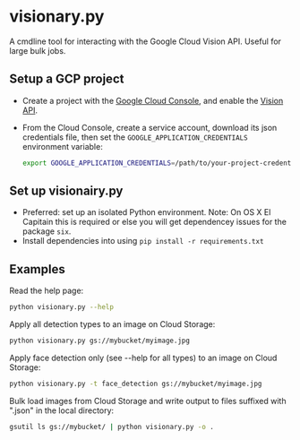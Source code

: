 # visionary.py

A cmdline tool for interacting with the Google Cloud Vision API. Useful for large bulk jobs.

## Setup a GCP project

* Create a project with the [Google Cloud Console][cloud-console], and enable
  the [Vision API][vision-api].
* From the Cloud Console, create a service account,
  download its json credentials file, then set the 
  `GOOGLE_APPLICATION_CREDENTIALS` environment variable:

  ```bash
  export GOOGLE_APPLICATION_CREDENTIALS=/path/to/your-project-credentials.json
  ```

[cloud-console]: https://console.cloud.google.com
[vision-api]: https://console.cloud.google.com/apis/api/vision.googleapis.com/overview?project=_

## Set up visionairy.py

* Preferred: set up an isolated Python environment. Note: On OS X El Capitain this
is required or else you will get dependencey issues for the package `six`.
* Install dependencies into using `pip install -r requirements.txt`

## Examples

Read the help page:

```bash
python visionary.py --help
```

Apply all detection types to an image on Cloud Storage:

```bash
python visionary.py gs://mybucket/myimage.jpg
```

Apply face detection only (see --help for all types) to an image on Cloud Storage:

```bash
python visionary.py -t face_detection gs://mybucket/myimage.jpg
```

Bulk load images from Cloud Storage and write output to files suffixed with
".json" in the local directory:

```bash
gsutil ls gs://mybucket/ | python visionary.py -o .
```

